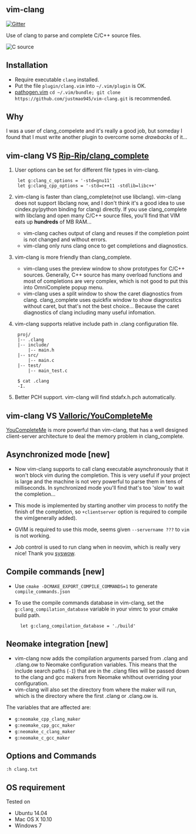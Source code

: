 vim-clang
---------------

[![Gitter](https://badges.gitter.im/Join%20Chat.svg)](https://gitter.im/justmao945/vim-clang?utm_source=badge&utm_medium=badge&utm_campaign=pr-badge&utm_content=badge)


Use of clang to parse and complete C/C++ source files.


![C source](http://justmao945.github.io/static/vim-clang/2014-01-12-async.gif)


Installation
-------------
* Require executable `clang` installed.
* Put the file `plugin/clang.vim` into `~/.vim/plugin` is OK.
* [pathogen.vim][4] `cd ~/.vim/bundle; git clone https://github.com/justmao945/vim-clang.git` is recommended.


Why
---------------
I was a user of clang\_compelete and it's really a good job, but someday I found that
I must write another plugin to overcome some _drawbacks_ of it...

vim-clang VS [Rip-Rip/clang_complete][1]
---------------

1. User options can be set for different file types in vim-clang.
    
        let g:clang_c_options = '-std=gnu11'
        let g:clang_cpp_options = '-std=c++11 -stdlib=libc++'

2. vim-clang is faster than clang_complete(not use libclang).
vim-clang does not support libclang now, and I don't think it's a good idea to use cindex.py(python binding for clang) directly.
If you use clang_complete with libclang and open many C/C++ source files, you'll find that VIM eats up **hundreds** of MB RAM...
    * vim-clang caches output of clang and reuses if the completion point is not changed and without errors.
    * vim-clang only runs clang once to get completions and diagnostics.

3. vim-clang is more friendly than clang_complete.
    * vim-clang uses the preview window to show prototypes for C/C++ sources.
      Generally, C++ source has many overload functions and most of completions are very complex,
      which is not good to put this into OmniComplete popup menu.
    * vim-clang uses a split window to show the caret diagnostics from clang.
      clang_complete uses quickfix window to show diagnostics without caret, but that's not the best choice...
      Because the caret diagnostics of clang including many useful infomation.

4. vim-clang supports relative include path in .clang configuration file.
    
        proj/
        |-- .clang
        |-- include/
            |-- main.h
        |-- src/
            |-- main.c
        |-- test/
            |-- main_test.c
        
        $ cat .clang
        -I.

5. Better PCH support. vim-clang will find stdafx.h.pch automatically.

vim-clang VS [Valloric/YouCompleteMe][5]
--------------------
[YouCompleteMe][5] is more powerful than vim-clang, that has a well designed client-server
architecture to deal the memory problem in clang_complete.


Asynchronized mode [new]
--------------------
* Now vim-clang supports to call clang executable asynchronously that it won't block
vim during the completion. This is very useful if your project is large and the machine
is not very powerful to parse them in tens of milliseconds. In synchronized mode you'll
find that's too 'slow' to wait the completion...

* This mode is implemented by starting another vim process to notify the finish of the
   completion, so `+clientserver` option is required to compile the vim(generally added).

* GVIM is required to use this mode, seems given `--servername ???` to `vim` is not working.

* Job control is used to run clang when in neovim, which is really very nice! Thank you 
  [syswow][6].

Compile commands [new]
--------------------
* Use `cmake -DCMAKE_EXPORT_COMPILE_COMMANDS=1` to generate `compile_commands.json`

* To use the compile commands database in vim-clang, set the `g:clang_compilation_database`
variable in your vimrc to your cmake build path.

        let g:clang_compilation_database = './build'

Neomake integration [new]
-------------------------
* vim-clang now adds the compilation arguments parsed from .clang and .clang.ow
  to Neomake configuration variables. This means that the include search paths
  (`-I`) that are in the .clang files will be passed down to the clang and gcc
  makers from Neomake whithout overriding your configuration.
* vim-clang will also set the directory from where the maker will run, which is
  the directory where the first .clang or .clang.ow is.

The variables that are affected are:
* `g:neomake_cpp_clang_maker`
* `g:neomake_cpp_gcc_maker`
* `g:neomake_c_clang_maker`
* `g:neomake_c_gcc_maker`

Options and Commands
--------------------
`:h clang.txt`

OS requirement
--------------------
Tested on
* Ubuntu 14.04
* Mac OS X 10.10
* Windows 7

[1]: https://github.com/Rip-Rip/clang_complete
[2]: http://www.ishani.org
[3]: http://www.ishani.org/web/articles/code/clang-win32/
[4]: https://github.com/tpope/vim-pathogen
[5]: https://github.com/Valloric/YouCompleteMe
[6]: https://github.com/syswow
[7]: https://github.com/Shougo/neocomplete
